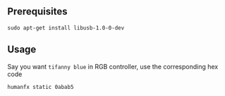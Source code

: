 ## Prerequisites

```shell
sudo apt-get install libusb-1.0-0-dev
```

## Usage

Say you want `tifanny blue` in RGB controller, use the corresponding hex code

```shell
humanfx static 0abab5
```